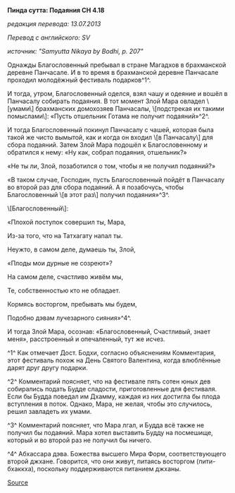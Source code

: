 **Пинда сутта: Подаяния СН 4\.18**

_редакция перевода: 13\.07\.2013_

_Перевод с английского: SV_

_источник: "Samyutta Nikaya by Bodhi, p\. 207"_

Однажды Благословенный пребывал в стране Магадхов в брахманской деревне Панчасале\. И в то время в брахманской деревне Панчасале проходил молодёжный фестиваль подарков^1^\. 

И тогда, утром, Благословенный оделся, взял чашу и одеяние и вошёл в Панчасалу собирать подаяния\. В тот момент Злой Мара овладел \\[умами\\] брахманских домохозяев Панчасалы, \\[подстрекая их такими помыслами\\]: «Пусть отшельник Готама не получит подаяний»^2^\. 

И тогда Благословенный покинул Панчасалу с чашей, которая была такой же чисто вымытой, как и когда он входил \\[в Панчасалу\\] для сбора подаяний\. Затем Злой Мара подошёл к Благословенному и обратился к нему: «Ну как, собрал подаяния, отшельник?» 

«Не ты ли, Злой, позаботился о том, чтобы я не получил подаяний?» 

«В таком случае, Господин, пусть Благословенный пойдёт в Панчасалу во второй раз для сбора подаяний\. А я позабочусь, чтобы Благословенный \\[в этот раз\\] получил подаяния»^3^\. 

\\[Благословенный\\]: 

«Плохой поступок совершил ты, Мара, 

Из\-за того, что на Татхагату напал ты\. 

Неужто, в самом деле, думаешь ты, Злой, 

«Плоды мои дурные не созреют»? 

На самом деле, счастливо живём мы, 

Те, собственностью кто не обладает\. 

Кормясь восторгом, пребывать мы будем, 

Подобно дэвам лучезарного сияния»^4^\. 

И тогда Злой Мара, осознав: «Благословенный, Счастливый, знает меня», расстроенный и опечаленный, тут же исчез\. 

^1^ Как отмечает Дост\. Бодхи, согласно объяснениям Комментария, этот фестиваль похож на День Святого Валентина, когда влюблённые дарят друг другу подарки\. 

^2^ Комментарий поясняет, что на фестивале пять сотен юных дев собирались подать Будде сладости, приготовленные для фестиваля\. Если бы Будда поведал им Дхамму, каждая из них достигла бы плода вступления в поток\. Однако, Мара, не желая, чтобы это случилось, решил завладеть их умами\. 

^3^ Комментарий поясняет, что Мара лгал, и Будда всё также не получил бы подаяний\. Мара хотел выставить Будду на посмешище, который и во второй раз не получил бы ничего\. 

^4^ Абхассара дэва\. Божества высшего Мира Форм, соответствующего второй джхане\. Говорится, что они живут, питаясь восторгом \(пити\-бхаккха\), поскольку поддерживаются питанием джханы\.

[Source](https://www\.theravada\.ru/Teaching/Canon/Suttanta/Texts/sn4_18\-pinda\-sutta\-sv\.htm)